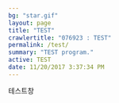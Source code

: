 ```yaml
---
bg: "star.gif"
layout: page
title: "TEST"
crawlertitle: "076923 : TEST"
permalink: /test/
summary: "TEST program."
active: TEST
date: 11/20/2017 3:37:34 PM 
---
```


테스트창

